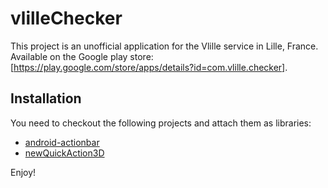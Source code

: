 vlilleChecker
=============

This project is an unofficial application for the Vlille service in Lille, France.
Available on the Google play store: [https://play.google.com/store/apps/details?id=com.vlille.checker].

Installation
------------

You need to checkout the following projects and attach them as libraries:

* [android-actionbar](https://github.com/johannilsson/android-actionbar)
* [newQuickAction3D](https://github.com/lorensiuswlt/NewQuickAction3D)

Enjoy!